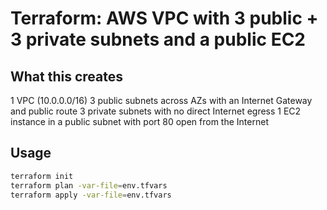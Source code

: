 # Terraform: AWS VPC with 3 public + 3 private subnets and a public EC2

## What this creates
1 VPC (10.0.0.0/16)
3 public subnets across AZs with an Internet Gateway and public route
3 private subnets with no direct Internet egress
1 EC2 instance in a public subnet with port 80 open from the Internet

## Usage
```bash
terraform init
terraform plan -var-file=env.tfvars
terraform apply -var-file=env.tfvars
